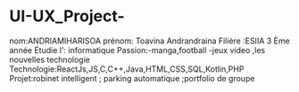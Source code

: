# UI-UX_Project-
nom:ANDRIAMIHARISOA 
prénom: Toavina Andrandraina
Filière :ESIIA 3 Ème année
Étudie l': informatique
Passion:-manga,football
         -jeux video ,les nouvelles technologie
Technologie:ReactJs,JS,C,C++,Java,HTML,CSS,SQL,Kotlin,PHP
Projet:robinet intelligent ; parking automatique ;portfolio de groupe 
